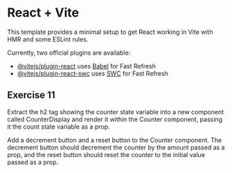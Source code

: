 # React + Vite

This template provides a minimal setup to get React working in Vite with HMR and some ESLint rules.

Currently, two official plugins are available:

- [@vitejs/plugin-react](https://github.com/vitejs/vite-plugin-react/blob/main/packages/plugin-react/README.md) uses [Babel](https://babeljs.io/) for Fast Refresh
- [@vitejs/plugin-react-swc](https://github.com/vitejs/vite-plugin-react-swc) uses [SWC](https://swc.rs/) for Fast Refresh

## Exercise 11

Extract the h2 tag showing the counter state variable into a new component called CounterDisplay and render it within the Counter component, passing it the count state variable as a prop.

Add a decrement button and a reset button to the Counter component. The decrement button should decrement the counter by the amount passed as a prop, and the reset button should reset the counter to the initial value passed as a prop.
